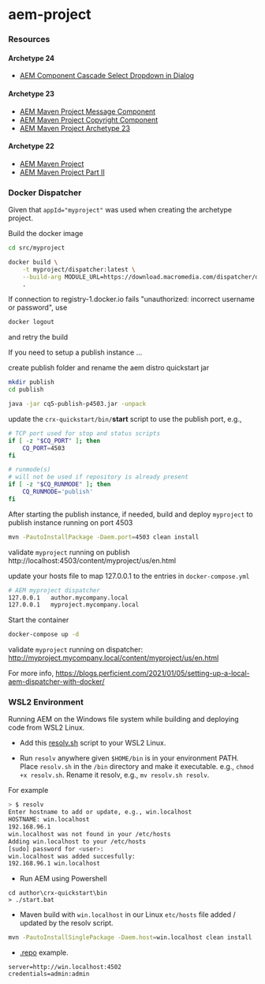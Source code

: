 # aem-project

### Resources

#### Archetype 24

* [AEM Component Cascade Select Dropdown in Dialog](https://jimfrenette.com/aem/components/dialog-coral-ui-select-cascade/)

#### Archetype 23

* [AEM Maven Project Message Component](https://jimfrenette.com/aem/components/aem-message-component/)
* [AEM Maven Project Copyright Component](https://jimfrenette.com/aem/components/aem-copyright-component/)
* [AEM Maven Project Archetype 23](https://jimfrenette.com/2020/02/aem-maven-project-archetype-23/)

#### Archetype 22

* [AEM Maven Project](https://jimfrenette.com/2019/10/aem-maven-project/)
* [AEM Maven Project Part II](https://jimfrenette.com/2020/01/aem-maven-project-part-2/)

### Docker Dispatcher

Given that `appId="myproject"` was used when creating the archetype project.

Build the docker image
```bash
cd src/myproject

docker build \
    -t myproject/dispatcher:latest \
    --build-arg MODULE_URL=https://download.macromedia.com/dispatcher/download/dispatcher-apache2.4-linux-x86_64-4.3.3.tar.gz \
    .
```
If connection to registry-1.docker.io fails "unauthorized: incorrect username or password", use
```bash
docker logout
```
and retry the build


If you need to setup a publish instance ...

create publish folder and rename the aem distro quickstart jar
```bash
mkdir publish
cd publish

java -jar cq5-publish-p4503.jar -unpack
```

update the `crx-quickstart/bin/`**start** script to use the publish port, e.g.,
```bash
# TCP port used for stop and status scripts
if [ -z "$CQ_PORT" ]; then
    CQ_PORT=4503
fi
```
```bash
# runmode(s)
# will not be used if repository is already present
if [ -z "$CQ_RUNMODE" ]; then
    CQ_RUNMODE='publish'
fi
```

After starting the publish instance, if needed, build and deploy `myproject` to publish instance running on port 4503
```bash
mvn -PautoInstallPackage -Daem.port=4503 clean install
```

validate `myproject` running on publish
http://localhost:4503/content/myproject/us/en.html

update your hosts file to map 127.0.0.1 to the entries in `docker-compose.yml`
```bash
# AEM myproject dispatcher
127.0.0.1	author.mycompany.local
127.0.0.1	myproject.mycompany.local
```

Start the container
```bash
docker-compose up -d
```

validate `myproject` running on dispatcher:
http://myproject.mycompany.local/content/myproject/us/en.html

For more info, https://blogs.perficient.com/2021/01/05/setting-up-a-local-aem-dispatcher-with-docker/

### WSL2 Environment

Running AEM on the Windows file system while building and deploying code from WSL2 Linux.

* Add this [resolv.sh](https://gist.github.com/jimfrenette/21c7f19bc12c94c60628bebbf943a974) script to your WSL2 Linux.

* Run `resolv` anywhere given `$HOME/bin` is in your environment PATH. Place `resolv.sh` in the `/bin` directory and make it executable. e.g., `chmod +x resolv.sh`. Rename it resolv, e.g., `mv resolv.sh resolv`.

For example
```bash
> $ resolv                                                                                            ⬡ 14.18.1 [±archetype-43 ✓]
Enter hostname to add or update, e.g., win.localhost
HOSTNAME: win.localhost
192.168.96.1
win.localhost was not found in your /etc/hosts
Adding win.localhost to your /etc/hosts
[sudo] password for <user>:
win.localhost was added succesfully:
192.168.96.1 win.localhost
```

* Run AEM using Powershell
```
cd author\crx-quickstart\bin
> ./start.bat
```

* Maven build with `win.localhost` in our Linux `etc/hosts` file added / updated by the resolv script.
```bash
mvn -PautoInstallSinglePackage -Daem.host=win.localhost clean install
```

* [.repo](https://jimfrenette.com/2019/12/aem-developer-file-transfers/#aem-repo-tool) example.
```
server=http://win.localhost:4502
credentials=admin:admin
```